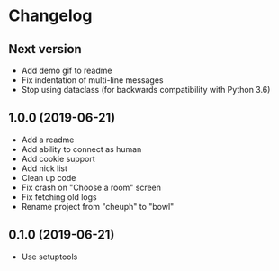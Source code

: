 # Changelog

## Next version

- Add demo gif to readme
- Fix indentation of multi-line messages
- Stop using dataclass (for backwards compatibility with Python 3.6)

## 1.0.0 (2019-06-21)

- Add a readme
- Add ability to connect as human
- Add cookie support
- Add nick list
- Clean up code
- Fix crash on "Choose a room" screen
- Fix fetching old logs
- Rename project from "cheuph" to "bowl"

## 0.1.0 (2019-06-21)

- Use setuptools
